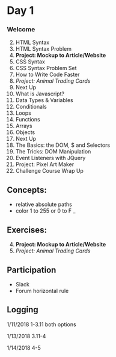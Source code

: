 # Day 1
### Welcome

2. HTML Syntax
3. HTML Syntax Problem
4. **Project: Mockup to Article/Website**
5. CSS Syntax
6. CSS Syntax Problem Set
7. How to Write Code Faster
8. _Project: Animal Trading Cards_
9. Next Up
10. What is Javascript?
11. Data Types & Variables
12. Conditionals
13. Loops 
14. Functions
15. Arrays
16. Objects
17. Next Up
18. The Basics: the DOM, $ and Selectors
19. The Tricks: DOM Manipulation
20. Event Listeners with JQuery
21. Project: Pixel Art Maker
22. Challenge Course Wrap Up


## Concepts:
* relative absolute paths
* color 1 to 255 or 0 to F
_
## Exercises:
4. **Project: Mockup to Article/Website**
8. _Project: Animal Trading Cards_

## Participation
* Slack
* Forum
horizontal rule


## Logging
1/11/2018 1-3.11 both options

1/13/2018 3.11-4

1/14/2018 4-5

